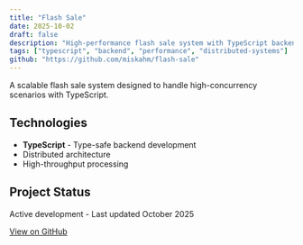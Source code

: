 ```yaml
---
title: "Flash Sale"
date: 2025-10-02
draft: false
description: "High-performance flash sale system with TypeScript backend"
tags: ["typescript", "backend", "performance", "distributed-systems"]
github: "https://github.com/miskahm/flash-sale"
---
```


A scalable flash sale system designed to handle high-concurrency scenarios with TypeScript.

## Technologies

- **TypeScript** - Type-safe backend development
- Distributed architecture
- High-throughput processing

## Project Status

Active development - Last updated October 2025

[View on GitHub](https://github.com/miskahm/flash-sale)
